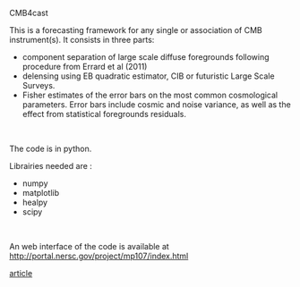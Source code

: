 CMB4cast

This is a forecasting framework for any single or association of CMB instrument(s).
It consists in three parts:
- component separation of large scale diffuse foregrounds following procedure from Errard et al (2011)
- delensing using EB quadratic estimator, CIB or futuristic Large Scale Surveys.
- Fisher estimates of the error bars on the most common cosmological parameters. Error bars include cosmic and noise variance, as well as the effect from statistical foregrounds residuals. 

<br>

The code is in python.

Librairies needed are :
- numpy
- matplotlib
- healpy
- scipy 

<br>

An web interface of the code is available at http://portal.nersc.gov/project/mp107/index.html

[article](http://iopscience.iop.org/article/10.1088/1475-7516/2016/03/052/meta;jsessionid=D3E6FA1599AD50777FC93EF63CD3713C.c4.iopscience.cld.iop.org)

